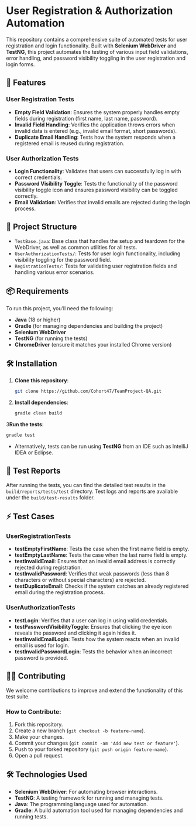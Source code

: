 
# User Registration & Authorization Automation

This repository contains a comprehensive suite of automated tests for user registration and login functionality. Built with **Selenium WebDriver** and **TestNG**, this project automates the testing of various input field validations, error handling, and password visibility toggling in the user registration and login forms.

## 🚀 Features

### User Registration Tests
- **Empty Field Validation**: Ensures the system properly handles empty fields during registration (first name, last name, password).
- **Invalid Field Handling**: Verifies the application throws errors when invalid data is entered (e.g., invalid email format, short passwords).
- **Duplicate Email Handling**: Tests how the system responds when a registered email is reused during registration.

### User Authorization Tests
- **Login Functionality**: Validates that users can successfully log in with correct credentials.
- **Password Visibility Toggle**: Tests the functionality of the password visibility toggle icon and ensures password visibility can be toggled correctly.
- **Email Validation**: Verifies that invalid emails are rejected during the login process.

## 📂 Project Structure

- `TestBase.java`: Base class that handles the setup and teardown for the WebDriver, as well as common utilities for all tests.
- `UserAuthorizationTests/`: Tests for user login functionality, including visibility toggling for the password field.
- `RegistrationTests/`: Tests for validating user registration fields and handling various error scenarios.

## 📦 Requirements

To run this project, you’ll need the following:
- **Java** (18 or higher)
- **Gradle** (for managing dependencies and building the project)
- **Selenium WebDriver**
- **TestNG** (for running the tests)
- **ChromeDriver** (ensure it matches your installed Chrome version)

## 🛠️ Installation

1. **Clone this repository**:
   ```bash
   git clone https://github.com/Cohort47/TeamProject-QA.git
   ```

2. **Install dependencies**:
   ```bash
   gradle clean build
   ```

3**Run the tests**:
   ```bash
   gradle test
   ```

   - Alternatively, tests can be run using **TestNG** from an IDE such as IntelliJ IDEA or Eclipse.

## 📝 Test Reports

After running the tests, you can find the detailed test results in the `build/reports/tests/test` directory. Test logs and reports are available under the `build/test-results` folder.

## ⚡ Test Cases

### **UserRegistrationTests**

- **testEmptyFirstName**: Tests the case when the first name field is empty.
- **testEmptyLastName**: Tests the case when the last name field is empty.
- **testInvalidEmail**: Ensures that an invalid email address is correctly rejected during registration.
- **testInvalidPassword**: Verifies that weak passwords (less than 8 characters or without special characters) are rejected.
- **testDuplicateEmail**: Checks if the system catches an already registered email during the registration process.

### **UserAuthorizationTests**

- **testLogin**: Verifies that a user can log in using valid credentials.
- **testPasswordVisibilityToggle**: Ensures that clicking the eye icon reveals the password and clicking it again hides it.
- **testInvalidEmailLogin**: Tests how the system reacts when an invalid email is used for login.
- **testInvalidPasswordLogin**: Tests the behavior when an incorrect password is provided.

## 🧑‍💻 Contributing

We welcome contributions to improve and extend the functionality of this test suite.

### How to Contribute:

1. Fork this repository.
2. Create a new branch (`git checkout -b feature-name`).
3. Make your changes.
4. Commit your changes (`git commit -am 'Add new test or feature'`).
5. Push to your forked repository (`git push origin feature-name`).
6. Open a pull request.

## 🛠️ Technologies Used

- **Selenium WebDriver**: For automating browser interactions.
- **TestNG**: A testing framework for running and managing tests.
- **Java**: The programming language used for automation.
- **Gradle**: A build automation tool used for managing dependencies and running tests.
